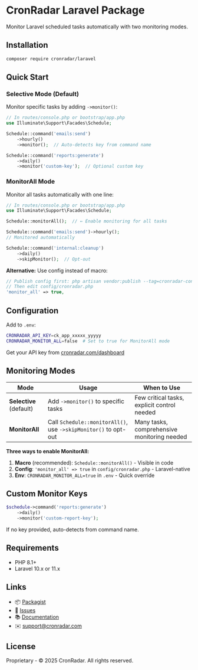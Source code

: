 # CronRadar Laravel Package

Monitor Laravel scheduled tasks automatically with two monitoring modes.

## Installation

```bash
composer require cronradar/laravel
```

## Quick Start

### Selective Mode (Default)

Monitor specific tasks by adding `->monitor()`:

```php
// In routes/console.php or bootstrap/app.php
use Illuminate\Support\Facades\Schedule;

Schedule::command('emails:send')
    ->hourly()
    ->monitor();  // Auto-detects key from command name

Schedule::command('reports:generate')
    ->daily()
    ->monitor('custom-key');  // Optional custom key
```

### MonitorAll Mode

Monitor all tasks automatically with one line:

```php
// In routes/console.php or bootstrap/app.php
use Illuminate\Support\Facades\Schedule;

Schedule::monitorAll();  // ← Enable monitoring for all tasks

Schedule::command('emails:send')->hourly();
// Monitored automatically

Schedule::command('internal:cleanup')
    ->daily()
    ->skipMonitor();  // Opt-out
```

**Alternative:** Use config instead of macro:

```php
// Publish config first: php artisan vendor:publish --tag=cronradar-config
// Then edit config/cronradar.php
'monitor_all' => true,
```

## Configuration

Add to `.env`:

```bash
CRONRADAR_API_KEY=ck_app_xxxxx_yyyyy
CRONRADAR_MONITOR_ALL=false  # Set to true for MonitorAll mode
```

Get your API key from [cronradar.com/dashboard](https://cronradar.com/dashboard)

## Monitoring Modes

| Mode | Usage | When to Use |
|------|-------|-------------|
| **Selective** (default) | Add `->monitor()` to specific tasks | Few critical tasks, explicit control needed |
| **MonitorAll** | Call `Schedule::monitorAll()`, use `->skipMonitor()` to opt-out | Many tasks, comprehensive monitoring needed |

**Three ways to enable MonitorAll:**
1. **Macro** (recommended): `Schedule::monitorAll()` - Visible in code
2. **Config**: `'monitor_all' => true` in `config/cronradar.php` - Laravel-native
3. **Env**: `CRONRADAR_MONITOR_ALL=true` in `.env` - Quick override

## Custom Monitor Keys

```php
$schedule->command('reports:generate')
    ->daily()
    ->monitor('custom-report-key');
```

If no key provided, auto-detects from command name.

## Requirements

- PHP 8.1+
- Laravel 10.x or 11.x

## Links

- 📦 [Packagist](https://packagist.org/packages/cronradar/laravel)
- 🐛 [Issues](https://github.com/cronradar/cronradar-laravel/issues)
- 📚 [Documentation](https://cronradar.com/docs)
- ✉️ support@cronradar.com

## License

Proprietary - © 2025 CronRadar. All rights reserved.
